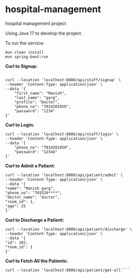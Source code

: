 # hospital-management
hospital management project

Using Java 17 to develop the project.

To run the service:
```
mvn clean install
mvn spring-boot:run
```

**Curl to Signup:**
```

curl --location 'localhost:8080/api/staff/signup' \
--header 'Content-Type: application/json' \
--data '{
    "first_name": "Manish",
    "last_name": "garg",
    "profile": "Doctor",
    "phone_no": "7014201950",
    "password": "1234"
}'
```

**Curl to Login:**
```
curl --location 'localhost:8080/api/staff/login' \
--header 'Content-Type: application/json' \
--data '{
    "phone_no": "7014201950",
    "password": "12344"
}'

```


**Curl to Admit a Patient:**
````
curl --location 'localhost:8080/api/patient/admit' \
--header 'Content-Type: application/json' \
--data '{
"name": "Manish garg",
"phone_no": "701520****",
"doctor_name": "doctor",
"room_id": 1,
"age": 25
}'
````


**Curl to Discharge a Patient:**
```
curl --location 'localhost:8080/api/patient/discharge' \
--header 'Content-Type: application/json' \
--data '{
"id": 102,
"room_id": 1
}'
```

**Curl to Fetch All the Patients:**
```
curl --location 'localhost:8080/api/patient/get-all'```
